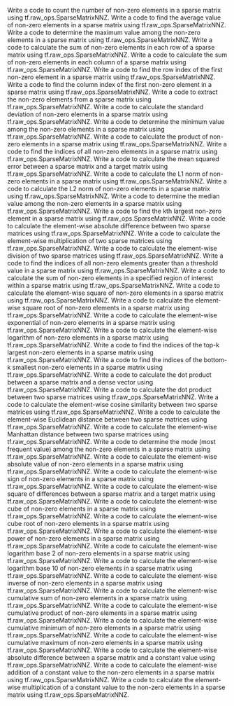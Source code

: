 Write a code to count the number of non-zero elements in a sparse matrix using tf.raw_ops.SparseMatrixNNZ.
Write a code to find the average value of non-zero elements in a sparse matrix using tf.raw_ops.SparseMatrixNNZ.
Write a code to determine the maximum value among the non-zero elements in a sparse matrix using tf.raw_ops.SparseMatrixNNZ.
Write a code to calculate the sum of non-zero elements in each row of a sparse matrix using tf.raw_ops.SparseMatrixNNZ.
Write a code to calculate the sum of non-zero elements in each column of a sparse matrix using tf.raw_ops.SparseMatrixNNZ.
Write a code to find the row index of the first non-zero element in a sparse matrix using tf.raw_ops.SparseMatrixNNZ.
Write a code to find the column index of the first non-zero element in a sparse matrix using tf.raw_ops.SparseMatrixNNZ.
Write a code to extract the non-zero elements from a sparse matrix using tf.raw_ops.SparseMatrixNNZ.
Write a code to calculate the standard deviation of non-zero elements in a sparse matrix using tf.raw_ops.SparseMatrixNNZ.
Write a code to determine the minimum value among the non-zero elements in a sparse matrix using tf.raw_ops.SparseMatrixNNZ.
Write a code to calculate the product of non-zero elements in a sparse matrix using tf.raw_ops.SparseMatrixNNZ.
Write a code to find the indices of all non-zero elements in a sparse matrix using tf.raw_ops.SparseMatrixNNZ.
Write a code to calculate the mean squared error between a sparse matrix and a target matrix using tf.raw_ops.SparseMatrixNNZ.
Write a code to calculate the L1 norm of non-zero elements in a sparse matrix using tf.raw_ops.SparseMatrixNNZ.
Write a code to calculate the L2 norm of non-zero elements in a sparse matrix using tf.raw_ops.SparseMatrixNNZ.
Write a code to determine the median value among the non-zero elements in a sparse matrix using tf.raw_ops.SparseMatrixNNZ.
Write a code to find the kth largest non-zero element in a sparse matrix using tf.raw_ops.SparseMatrixNNZ.
Write a code to calculate the element-wise absolute difference between two sparse matrices using tf.raw_ops.SparseMatrixNNZ.
Write a code to calculate the element-wise multiplication of two sparse matrices using tf.raw_ops.SparseMatrixNNZ.
Write a code to calculate the element-wise division of two sparse matrices using tf.raw_ops.SparseMatrixNNZ.
Write a code to find the indices of all non-zero elements greater than a threshold value in a sparse matrix using tf.raw_ops.SparseMatrixNNZ.
Write a code to calculate the sum of non-zero elements in a specified region of interest within a sparse matrix using tf.raw_ops.SparseMatrixNNZ.
Write a code to calculate the element-wise square of non-zero elements in a sparse matrix using tf.raw_ops.SparseMatrixNNZ.
Write a code to calculate the element-wise square root of non-zero elements in a sparse matrix using tf.raw_ops.SparseMatrixNNZ.
Write a code to calculate the element-wise exponential of non-zero elements in a sparse matrix using tf.raw_ops.SparseMatrixNNZ.
Write a code to calculate the element-wise logarithm of non-zero elements in a sparse matrix using tf.raw_ops.SparseMatrixNNZ.
Write a code to find the indices of the top-k largest non-zero elements in a sparse matrix using tf.raw_ops.SparseMatrixNNZ.
Write a code to find the indices of the bottom-k smallest non-zero elements in a sparse matrix using tf.raw_ops.SparseMatrixNNZ.
Write a code to calculate the dot product between a sparse matrix and a dense vector using tf.raw_ops.SparseMatrixNNZ.
Write a code to calculate the dot product between two sparse matrices using tf.raw_ops.SparseMatrixNNZ.
Write a code to calculate the element-wise cosine similarity between two sparse matrices using tf.raw_ops.SparseMatrixNNZ.
Write a code to calculate the element-wise Euclidean distance between two sparse matrices using tf.raw_ops.SparseMatrixNNZ.
Write a code to calculate the element-wise Manhattan distance between two sparse matrices using tf.raw_ops.SparseMatrixNNZ.
Write a code to determine the mode (most frequent value) among the non-zero elements in a sparse matrix using tf.raw_ops.SparseMatrixNNZ.
Write a code to calculate the element-wise absolute value of non-zero elements in a sparse matrix using tf.raw_ops.SparseMatrixNNZ.
Write a code to calculate the element-wise sign of non-zero elements in a sparse matrix using tf.raw_ops.SparseMatrixNNZ.
Write a code to calculate the element-wise square of differences between a sparse matrix and a target matrix using tf.raw_ops.SparseMatrixNNZ.
Write a code to calculate the element-wise cube of non-zero elements in a sparse matrix using tf.raw_ops.SparseMatrixNNZ.
Write a code to calculate the element-wise cube root of non-zero elements in a sparse matrix using tf.raw_ops.SparseMatrixNNZ.
Write a code to calculate the element-wise power of non-zero elements in a sparse matrix using tf.raw_ops.SparseMatrixNNZ.
Write a code to calculate the element-wise logarithm base 2 of non-zero elements in a sparse matrix using tf.raw_ops.SparseMatrixNNZ.
Write a code to calculate the element-wise logarithm base 10 of non-zero elements in a sparse matrix using tf.raw_ops.SparseMatrixNNZ.
Write a code to calculate the element-wise inverse of non-zero elements in a sparse matrix using tf.raw_ops.SparseMatrixNNZ.
Write a code to calculate the element-wise cumulative sum of non-zero elements in a sparse matrix using tf.raw_ops.SparseMatrixNNZ.
Write a code to calculate the element-wise cumulative product of non-zero elements in a sparse matrix using tf.raw_ops.SparseMatrixNNZ.
Write a code to calculate the element-wise cumulative minimum of non-zero elements in a sparse matrix using tf.raw_ops.SparseMatrixNNZ.
Write a code to calculate the element-wise cumulative maximum of non-zero elements in a sparse matrix using tf.raw_ops.SparseMatrixNNZ.
Write a code to calculate the element-wise absolute difference between a sparse matrix and a constant value using tf.raw_ops.SparseMatrixNNZ.
Write a code to calculate the element-wise addition of a constant value to the non-zero elements in a sparse matrix using tf.raw_ops.SparseMatrixNNZ.
Write a code to calculate the element-wise multiplication of a constant value to the non-zero elements in a sparse matrix using tf.raw_ops.SparseMatrixNNZ.